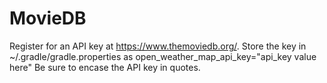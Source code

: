 # MovieDB
Register for an API key at https://www.themoviedb.org/. 
Store the key in ~/.gradle/gradle.properties as 
    open_weather_map_api_key="api_key value here"
Be sure to encase the API key in quotes. 
